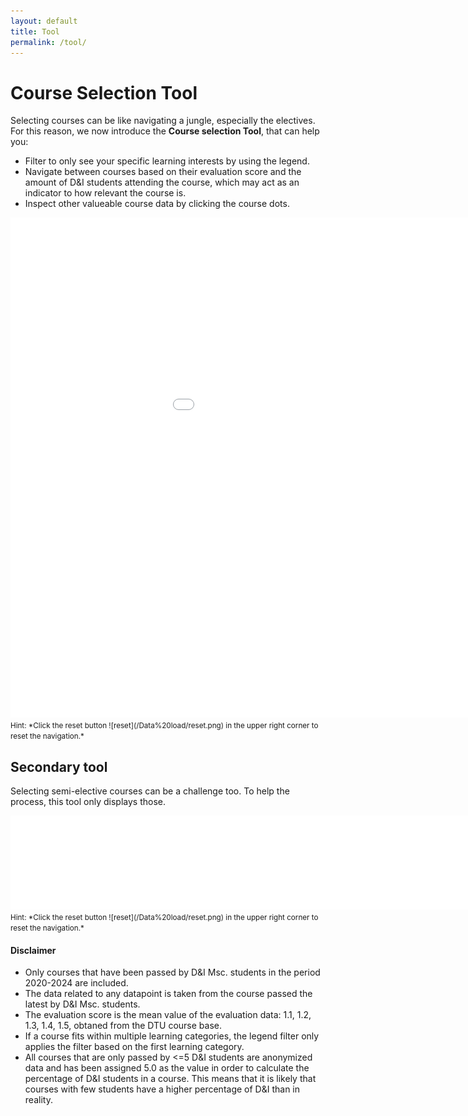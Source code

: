 ```yaml
---
layout: default
title: Tool
permalink: /tool/
---
```


# Course Selection Tool
Selecting courses can be like navigating a jungle, especially the electives. For this reason, we now introduce the **Course selection Tool**, that can help you:
- Filter to only see your specific learning interests by using the legend.
- Navigate between courses based on their evaluation score and the amount of D&I students attending the course, which may act as an indicator to how relevant the course is.
- Inspect other valueable course data by clicking the course dots.

<iframe src="/Data load/Evaluation_plot.html" style="width: 1120px; height: 800px; border: none;"></iframe>
<small>Hint: *Click the reset button ![reset](/Data%20load/reset.png) in the upper right corner to reset the navigation.*</small>

## Secondary tool
Selecting semi-elective courses can be a challenge too. To help the process, this tool only displays those.
<iframe src="/Data load/Semi-Elective_Evaluation_plot.html" style="width: 1150px; height: 800; border: none;"></iframe>
<small>Hint: *Click the reset button ![reset](/Data%20load/reset.png) in the upper right corner to reset the navigation.*</small>

#### Disclaimer
- Only courses that have been passed by D&I Msc. students in the period 2020-2024 are included.
- The data related to any datapoint is taken from the course passed the latest by D&I Msc. students.
- The evaluation score is the mean value of the evaluation data: 1.1, 1.2, 1.3, 1.4, 1.5, obtaned from the DTU course base.
- If a course fits within multiple learning categories, the legend filter only applies the filter based on the first learning category.
- All courses that are only passed by <=5 D&I students are anonymized data and has been assigned 5.0 as the value in order to calculate the percentage of D&I students in a course. This means that it is likely that courses with few students have a higher percentage of D&I than in reality.